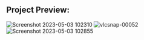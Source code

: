 ## Project Preview:
![Screenshot 2023-05-03 102310](https://user-images.githubusercontent.com/90618180/235822587-fde35904-c9c5-4142-9869-18989de2de00.png)
![vlcsnap-00052](https://user-images.githubusercontent.com/90618180/235822595-fe9907e5-f80e-4c8e-be28-771e10ce9cd4.png)
![Screenshot 2023-05-03 102855](https://user-images.githubusercontent.com/90618180/235822602-67f185c0-7633-4c14-878e-7bb3affdf73f.png)
